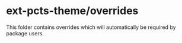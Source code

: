 # ext-pcts-theme/overrides

This folder contains overrides which will automatically be required by package users.

